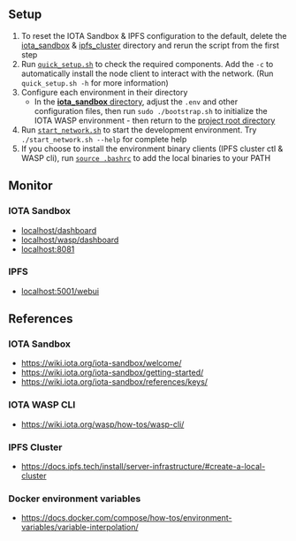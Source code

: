 ## Setup
1. To reset the IOTA Sandbox & IPFS configuration to the default, delete the [iota_sandbox](./iota_sandbox/) & [ipfs_cluster](./ipfs_cluster) directory and rerun the script from the first step
2. Run [`quick_setup.sh`](./quick_setup.sh) to check the required components. Add the `-c` to automatically install the node client to interact with the network. (Run `quick_setup.sh -h` for more information)
3. Configure each environment in their directory
    * In the [**iota_sandbox** directory](./iota_sandbox/), adjust the `.env` and other configuration files, then run `sudo ./bootstrap.sh` to initialize the IOTA WASP environment - then return to the [project root directory](./)
4. Run [`start_network.sh`](./start_network.sh) to start the development environment. Try `./start_network.sh --help` for complete help
5. If you choose to install the environment binary clients (IPFS cluster ctl & WASP cli), run [`source .bashrc`](./.bashrc) to add the local binaries to your PATH

## Monitor
### IOTA Sandbox
- [localhost/dashboard](http://localhost/dashboard)
- [localhost/wasp/dashboard](http://localhost/wasp/dashboard)
- [localhost:8081](http://localhost:8081)

### IPFS
- [localhost:5001/webui](https://localhost:5001/webui)

## References
### IOTA Sandbox
* https://wiki.iota.org/iota-sandbox/welcome/
* https://wiki.iota.org/iota-sandbox/getting-started/
* https://wiki.iota.org/iota-sandbox/references/keys/

### IOTA WASP CLI
* https://wiki.iota.org/wasp/how-tos/wasp-cli/

### IPFS Cluster
* https://docs.ipfs.tech/install/server-infrastructure/#create-a-local-cluster

### Docker environment variables
* https://docs.docker.com/compose/how-tos/environment-variables/variable-interpolation/